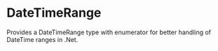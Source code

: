 # DateTimeRange
Provides a DateTimeRange type with enumerator for better handling of DateTime ranges in .Net.
